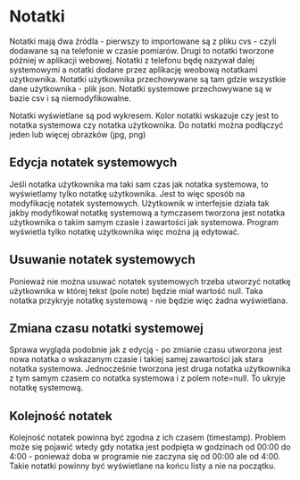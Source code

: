 # Notatki
Notatki mają dwa źródla - pierwszy to importowane są z pliku cvs - czyli dodawane są na telefonie w czasie pomiarów. Drugi to notatki tworzone później w aplikacji webowej. Notatki z telefonu będę nazywał dalej systemowymi a notatki dodane przez aplikację weobową notatkami użytkownika. Notatki użytkownika przechowywane są tam gdzie wszystkie dane użytkownika - plik json. Notatki systemowe przechowywane są w bazie csv i są niemodyfikowalne.

Notatki wyświetlane są pod wykresem. Kolor notatki wskazuje czy jest to notatka systemowa czy notatka użytkownika. Do notatki można podłączyć jeden lub więcej obrazków (jpg, png)

## Edycja notatek systemowych
Jeśli notatka użytkownika ma taki sam czas jak notatka systemowa, to wyświetlamy tylko notatkę użytkownika. Jest to więc sposób na modyfikację notatek systemowych. Użytkownik w interfejsie działa tak jakby modyfikował notatkę systemową a tymczasem tworzona jest notatka użytkownika o takim samym czasie i zawartości jak systemowa. Program wyświetla tylko notatkę użytkownika więc można ją edytować.

## Usuwanie notatek systemowych
Ponieważ nie można usuwać notatek systemowych trzeba utworzyć notatkę użytkownika w której tekst (pole note) będzie miał wartość null. Taka notatka przykryje notatkę systemową - nie będzie więc żadna wyświetlana.

## Zmiana czasu notatki systemowej
Sprawa wygląda podobnie jak z edycją - po zmianie czasu utworzona jest nowa notatka o wskazanym czasie i takiej samej zawartości jak stara notatka systemowa. Jednocześnie tworzona jest druga notatka użytkownika z tym samym czasem co notatka systemowa i z polem note=null. To ukryje notatkę systemową.

## Kolejność notatek
Kolejność notatek powinna być zgodna z ich czasem (timestamp). Problem może się pojawić wtedy gdy notatka jest podpięta w godzinach od 00:00 do 4:00 - ponieważ doba w programie nie zaczyna się od 00:00 ale od 4:00. Takie notatki powinny być wyświetlane na końcu listy a nie na początku.